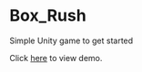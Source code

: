 # Box_Rush
Simple Unity game to get started 

Click [here](https://bex-machina.github.io/Box_Rush/BlockRush/Builds/index.html) to view demo. 
